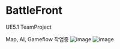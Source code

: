 # BattleFront
UE5.1 TeamProject

Map, AI, Gameflow 작업중
![image](https://github.com/ckdlscjs/BattleFront/assets/41976800/247c33cf-d7a5-432f-a471-51a65a0e76fc)
![image](https://github.com/ckdlscjs/BattleFront/assets/41976800/33739b7b-4495-4f3d-b2e6-5aa952491935)
